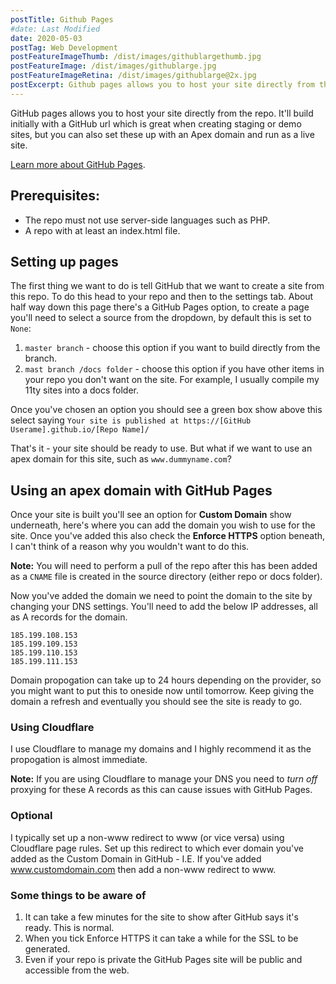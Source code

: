 ```yaml
---
postTitle: Github Pages
#date: Last Modified
date: 2020-05-03
postTag: Web Development
postFeatureImageThumb: /dist/images/githublargethumb.jpg
postFeatureImage: /dist/images/githublarge.jpg
postFeatureImageRetina: /dist/images/githublarge@2x.jpg
postExcerpt: Github pages allows you to host your site directly from the repo. Here's how to set this up for your site.
---
```


GitHub pages allows you to host your site directly from the repo. It'll build initially with a GitHub url which is great when creating staging or demo sites, but you can also set these up with an Apex domain and run as a live site.

[Learn more about GitHub Pages](https://pages.github.com/).

## Prerequisites:

* The repo must not use server-side languages such as PHP.
* A repo with at least an index.html file.

## Setting up pages

The first thing we want to do is tell GitHub that we want to create a site from this repo. To do this head to your repo and then to the settings tab. About half way down this page there's a GitHub Pages option, to create a page you'll need to select a source from the dropdown, by default this is set to `None`:

1. `master branch` - choose this option if you want to build directly from the branch.
2. `mast branch /docs folder` - choose this option if you have other items in your repo you don't want on the site. For example, I usually compile my 11ty sites into a docs folder.

Once you've chosen an option you should see a green box show above this select saying `Your site is published at https://[GitHub Userame].github.io/[Repo Name]/`

That's it - your site should be ready to use. But what if we want to use an apex domain for this site, such as `www.dummyname.com`?

## Using an apex domain with GitHub Pages

Once your site is built you'll see an option for **Custom Domain** show underneath, here's where you can add the domain you wish to use for the site. Once you've added this also check the **Enforce HTTPS** option beneath, I can't think of a reason why you wouldn't want to do this.

**Note:** You will need to perform a pull of the repo after this has been added as a `CNAME` file is created in the source directory (either repo or docs folder).

Now you've added the domain we need to point the domain to the site by changing your DNS settings. You'll need to add the below IP addresses, all as A records for the domain. 

```
185.199.108.153
185.199.109.153
185.199.110.153
185.199.111.153
```

Domain propogation can take up to 24 hours depending on the provider, so you might want to put this to oneside now until tomorrow. Keep giving the domain a refresh and eventually you should see the site is ready to go.

### Using Cloudflare

I use Cloudflare to manage my domains and I highly recommend it as the propogation is almost immediate.

**Note:** If you are using Cloudflare to manage your DNS you need to *turn off* proxying for these A records as this can cause issues with GitHub Pages.

### Optional

I typically set up a non-www redirect to www (or vice versa) using Cloudflare page rules. Set up this redirect to which ever domain you've added as the Custom Domain in GitHub - I.E. If you've added www.customdomain.com then add a non-www redirect to www.


### Some things to be aware of

1. It can take a few minutes for the site to show after GitHub says it's ready. This is normal.
2. When you tick Enforce HTTPS it can take a while for the SSL to be generated.
3. Even if your repo is private the GitHub Pages site will be public and accessible from the web.
